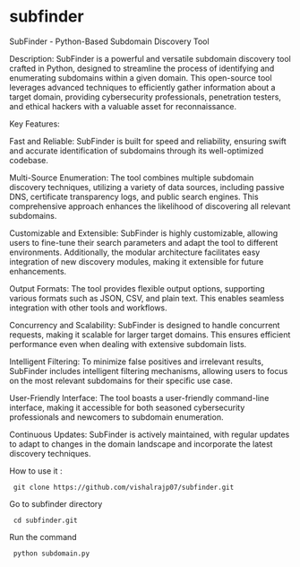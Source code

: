 # subfinder

SubFinder - Python-Based Subdomain Discovery Tool

Description:
SubFinder is a powerful and versatile subdomain discovery tool crafted in Python, designed to streamline the process of identifying and enumerating subdomains within a given domain. This open-source tool leverages advanced techniques to efficiently gather information about a target domain, providing cybersecurity professionals, penetration testers, and ethical hackers with a valuable asset for reconnaissance.

Key Features:

Fast and Reliable: SubFinder is built for speed and reliability, ensuring swift and accurate identification of subdomains through its well-optimized codebase.

 Multi-Source Enumeration: The tool combines multiple subdomain discovery techniques, utilizing a variety of data sources, including passive DNS, certificate transparency logs, and public search engines. This comprehensive approach enhances the likelihood of discovering all relevant subdomains.

 Customizable and Extensible: SubFinder is highly customizable, allowing users to fine-tune their search parameters and adapt the tool to different environments. Additionally, the modular architecture facilitates easy integration of new discovery modules, making it extensible for future enhancements.

 Output Formats: The tool provides flexible output options, supporting various formats such as JSON, CSV, and plain text. This enables seamless integration with other tools and workflows.

 Concurrency and Scalability: SubFinder is designed to handle concurrent requests, making it scalable for larger target domains. This ensures efficient performance even when dealing with extensive subdomain lists.

 Intelligent Filtering: To minimize false positives and irrelevant results, SubFinder includes intelligent filtering mechanisms, allowing users to focus on the most relevant subdomains for their specific use case.

 User-Friendly Interface: The tool boasts a user-friendly command-line interface, making it accessible for both seasoned cybersecurity professionals and newcomers to subdomain enumeration.

 Continuous Updates: SubFinder is actively maintained, with regular updates to adapt to changes in the domain landscape and incorporate the latest discovery techniques.

How to use it :

     git clone https://github.com/vishalrajp07/subfinder.git

Go to subfinder directory 

     cd subfinder.git 
    
 Run the command 
     
     python subdomain.py
